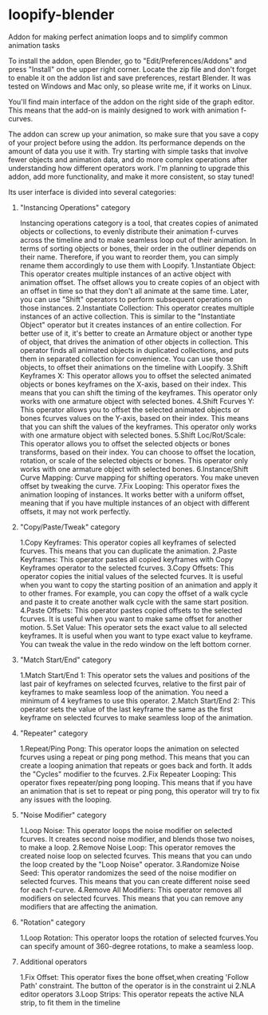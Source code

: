 # loopify-blender
Addon for making perfect animation loops and to simplify common animation tasks

To install the addon, open Blender, go to "Edit/Preferences/Addons" and press "Install" on the upper right corner. Locate the zip file and don't forget to enable it on the addon list and save preferences, restart Blender. 
It was tested on Windows and Mac only, so please write me, if it works on Linux. 

You'll find main interface of the addon on the right side of the graph editor. This means that the add-on is mainly designed to work with animation f-curves.

The addon can screw up your animation, so make sure that you save a copy of your project before using the addon. Its performance depends on the amount of data you use it with. Try starting with simple tasks that involve fewer objects and animation data, and do more complex operations after understanding how different operators work. I'm planning to upgrade this addon, add more functionality, and make it more consistent, so stay tuned!

Its user interface is divided into several categories:

1. "Instancing Operations" category

    Instancing operations category is a tool, that creates copies of animated objects or collections, to evenly distribute their animation f-curves across the timeline and to make seamless loop out of their animation.
    In terms of sorting objects or bones, their order in the outliner depends on their name. Therefore, if you want to reorder them, you can simply rename them accordingly to use them with Loopify.
    1.Instantiate Object: This operator creates multiple instances of an active object with animation offset. The offset allows you to create copies of an object with an offset in time so that they don't all animate at the same time. Later, you can use "Shift" operators to perform subsequent operations on those instances.
    2.Instantiate Collection: This operator creates multiple instances of an active collection. This is similar to the "Instantiate Object" operator but it creates instances of an entire collection. For better use of it, it's better to create an Armature object or another type of object, that drives the animation of other objects in collection. This operator finds all animated objects in duplicated collections, and puts them in separated collection for convenience. You can use those objects, to offset their animations on the timeline with Loopify.
    3.Shift Keyframes X: This operator allows you to offset the selected animated objects or bones keyframes on the X-axis, based on their index. This means that you can shift the timing of the keyframes. This operator only works with one armature object with selected bones.
    4.Shift Fcurves Y: This operator allows you to offset the selected animated objects or bones fcurves values on the Y-axis, based on their index. This means that you can shift the values of the keyframes. This operator only works with one armature object with selected bones.
    5.Shift Loc/Rot/Scale: This operator allows you to offset the selected objects or bones transforms, based on their index. You can choose to offset the location, rotation, or scale of the selected objects or bones. This operator only works with one armature object with selected bones.
    6.Instance/Shift Curve Mapping:
    Curve mapping for shifting operators. You make uneven offset
    by tweaking the curve.
    7.Fix Looping: This operator fixes the animation looping of instances. It works better with a uniform offset, meaning that if you have multiple instances of an object with different offsets, it may not work perfectly.

2. "Copy/Paste/Tweak" category

    1.Copy Keyframes: This operator copies all keyframes of selected fcurves. This means that you can duplicate the animation.
    2.Paste Keyframes:
    This operator pastes all copied keyframes with Copy Keyframes operator to the selected fcurves.
    3.Copy Offsets:
    This operator copies the initial values of the selected fcurves. It is useful when you want to copy the starting position of an animation and apply it to other frames. For example, you can copy the offset of a walk cycle and paste it to create another walk cycle with the same start position.
    4.Paste Offsets:
    This operator pastes copied offsets to the selected fcurves. It is useful when you want to make same offset for another motion.
    5.Set Value:
    This operator sets the exact value to all selected keyframes. It is useful when you want to type exact value to keyframe. You can tweak the value in the redo window on the left bottom corner. 

3. "Match Start/End" category

    1.Match Start/End 1: This operator sets the values and positions of the last pair of keyframes on selected fcurves, relative to the first pair of keyframes to make seamless loop of the animation. You need a minimum of 4 keyframes to use this operator.
    2.Match Start/End 2: This operator sets the value of the last keyframe the same as the first keyframe on selected fcurves to make seamless loop of the animation.
 
4. "Repeater" category

    1.Repeat/Ping Pong: This operator loops the animation on selected fcurves using a repeat or ping pong method.
    This means that you can create a looping animation that repeats or goes back and forth. It adds the "Cycles" modifier to the fcurves. 
    2.Fix Repeater Looping: This operator fixes repeater/ping pong looping. This means that if you have an animation that is set to repeat or ping pong, this operator will try to fix any issues with the looping.   

5. "Noise Modifier" category

    1.Loop Noise: This operator loops the noise modifier on selected fcurves. It creates second noise modifier, and blends those two noises, to make a loop.
    2.Remove Noise Loop: This operator removes the created noise loop on selected fcurves. This means that you can undo the loop created by the "Loop Noise" operator.
    3.Randomize Noise Seed: This operator randomizes the seed of the noise modifier on selected fcurves. This means that you can create different noise seed for each f-curve.
    4.Remove All Modifiers: This operator removes all modifiers on selected fcurves. This means that you can remove any modifiers that are affecting the animation.

6. "Rotation" category

    1.Loop Rotation: This operator loops the rotation of selected fcurves.You can specify amount of 360-degree rotations, to make a seamless loop.

7. Additional operators

    1.Fix Offset: This operator fixes the bone offset,when creating 'Follow Path' constraint. The button of the operator is in the constraint ui
    2.NLA editor operators
    3.Loop Strips: This operator repeats the active NLA strip, to fit them in the timeline



